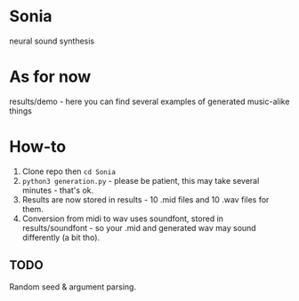 # Sonia
neural sound synthesis

# As for now
results/demo - here you can find several examples of generated music-alike things
# How-to
1.  Clone repo then `cd Sonia`
2.  `python3 generation.py` - please be patient, this may take several minutes - that's ok.
3.  Results are now stored in results - 10 .mid files and 10 .wav files for them.
4.  Conversion from midi to wav uses soundfont, stored in results/soundfont - so your .mid and generated wav may sound differently (a bit tho).
## TODO
Random seed & argument parsing.
